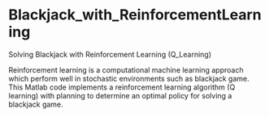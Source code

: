 # Blackjack_with_ReinforcementLearning
Solving Blackjack with Reinforcement Learning (Q_Learning)


Reinforcement learning is a computational machine learning approach which perform well in stochastic environments such as blackjack game.
This Matlab code implements a reinforcement learning algorithm (Q learning) with planning to determine an optimal policy for solving a blackjack game.
